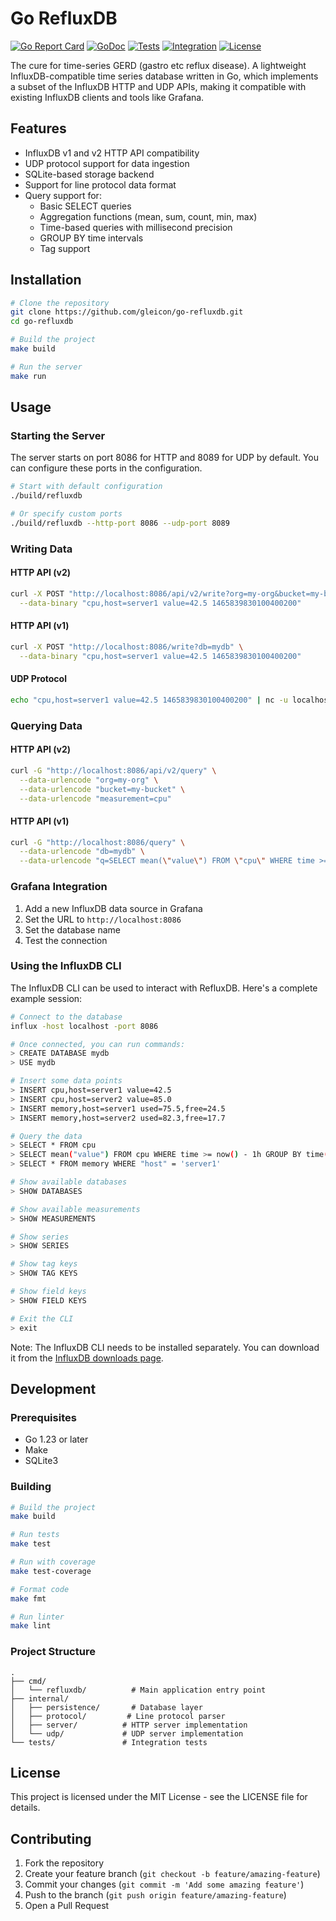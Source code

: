 # Go RefluxDB

[![Go Report Card](https://goreportcard.com/badge/github.com/gleicon/go-refluxdb)](https://goreportcard.com/report/github.com/gleicon/go-refluxdb)
[![GoDoc](https://godoc.org/github.com/gleicon/go-refluxdb?status.svg)](https://godoc.org/github.com/gleicon/go-refluxdb)
[![Tests](https://github.com/gleicon/go-refluxdb/actions/workflows/test.yml/badge.svg)](https://github.com/gleicon/go-refluxdb/actions/workflows/test.yml)
[![Integration](https://github.com/gleicon/go-refluxdb/actions/workflows/integration.yml/badge.svg)](https://github.com/gleicon/go-refluxdb/actions/workflows/integration.yml)
[![License](https://img.shields.io/github/license/gleicon/go-refluxdb)](LICENSE)

The cure for time-series GERD (gastro etc reflux disease). A lightweight InfluxDB-compatible time series database written in Go, which implements a subset of the InfluxDB HTTP and UDP APIs, making it compatible with existing InfluxDB clients and tools like Grafana.

## Features

- InfluxDB v1 and v2 HTTP API compatibility
- UDP protocol support for data ingestion
- SQLite-based storage backend
- Support for line protocol data format
- Query support for:
  - Basic SELECT queries
  - Aggregation functions (mean, sum, count, min, max)
  - Time-based queries with millisecond precision
  - GROUP BY time intervals
  - Tag support

## Installation

```bash
# Clone the repository
git clone https://github.com/gleicon/go-refluxdb.git
cd go-refluxdb

# Build the project
make build

# Run the server
make run
```

## Usage

### Starting the Server

The server starts on port 8086 for HTTP and 8089 for UDP by default. You can configure these ports in the configuration.

```bash
# Start with default configuration
./build/refluxdb

# Or specify custom ports
./build/refluxdb --http-port 8086 --udp-port 8089
```

### Writing Data

#### HTTP API (v2)

```bash
curl -X POST "http://localhost:8086/api/v2/write?org=my-org&bucket=my-bucket" \
  --data-binary "cpu,host=server1 value=42.5 1465839830100400200"
```

#### HTTP API (v1)

```bash
curl -X POST "http://localhost:8086/write?db=mydb" \
  --data-binary "cpu,host=server1 value=42.5 1465839830100400200"
```

#### UDP Protocol

```bash
echo "cpu,host=server1 value=42.5 1465839830100400200" | nc -u localhost 8089
```

### Querying Data

#### HTTP API (v2)

```bash
curl -G "http://localhost:8086/api/v2/query" \
  --data-urlencode "org=my-org" \
  --data-urlencode "bucket=my-bucket" \
  --data-urlencode "measurement=cpu"
```

#### HTTP API (v1)

```bash
curl -G "http://localhost:8086/query" \
  --data-urlencode "db=mydb" \
  --data-urlencode "q=SELECT mean(\"value\") FROM \"cpu\" WHERE time >= now() - 1h GROUP BY time(5m) fill(null)"
```

### Grafana Integration

1. Add a new InfluxDB data source in Grafana
2. Set the URL to `http://localhost:8086`
3. Set the database name
4. Test the connection

### Using the InfluxDB CLI

The InfluxDB CLI can be used to interact with RefluxDB. Here's a complete example session:

```bash
# Connect to the database
influx -host localhost -port 8086

# Once connected, you can run commands:
> CREATE DATABASE mydb
> USE mydb

# Insert some data points
> INSERT cpu,host=server1 value=42.5
> INSERT cpu,host=server2 value=85.0
> INSERT memory,host=server1 used=75.5,free=24.5
> INSERT memory,host=server2 used=82.3,free=17.7

# Query the data
> SELECT * FROM cpu
> SELECT mean("value") FROM cpu WHERE time >= now() - 1h GROUP BY time(5m) fill(null)
> SELECT * FROM memory WHERE "host" = 'server1'

# Show available databases
> SHOW DATABASES

# Show available measurements
> SHOW MEASUREMENTS

# Show series
> SHOW SERIES

# Show tag keys
> SHOW TAG KEYS

# Show field keys
> SHOW FIELD KEYS

# Exit the CLI
> exit
```

Note: The InfluxDB CLI needs to be installed separately. You can download it from the [InfluxDB downloads page](https://portal.influxdata.com/downloads/).

## Development

### Prerequisites

- Go 1.23 or later
- Make
- SQLite3

### Building

```bash
# Build the project
make build

# Run tests
make test

# Run with coverage
make test-coverage

# Format code
make fmt

# Run linter
make lint
```

### Project Structure

```
.
├── cmd/
│   └── refluxdb/          # Main application entry point
├── internal/
│   ├── persistence/       # Database layer
│   ├── protocol/         # Line protocol parser
│   ├── server/          # HTTP server implementation
│   └── udp/             # UDP server implementation
└── tests/               # Integration tests
```

## License

This project is licensed under the MIT License - see the LICENSE file for details.

## Contributing

1. Fork the repository
2. Create your feature branch (`git checkout -b feature/amazing-feature`)
3. Commit your changes (`git commit -m 'Add some amazing feature'`)
4. Push to the branch (`git push origin feature/amazing-feature`)
5. Open a Pull Request
